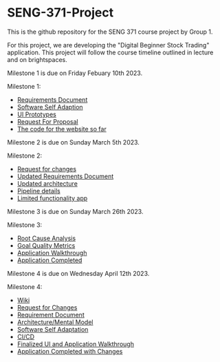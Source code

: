 # SENG-371-Project

This is the github repository for the SENG 371 course project by Group 1.

For this project, we are developing the "Digital Beginner Stock Trading" application. This project will follow the course timeline outlined in lecture and on brightspaces.

Milestone 1 is due on Friday Febuary 10th 2023.

Milestone 1:

* [Requirements Document](./RequirementsDocument.pdf)
* [Software Self Adaption](./SelfAdaption.md)
* [UI Prototypes](./UI.md)
* [Request For Proposal](./RFP.md)
* [The code for the website so far](./website)

Milestone 2 is due on Sunday March 5th 2023.

Milestone 2:

* [Request for changes](./RequestForChangesInRD.pdf)
* [Updated Requirements Document](./UpdatedRequirementsDocument.pdf)
* [Updated architecture](./UpdatedMentalModel.png)
* [Pipeline details](https://github.com/christianbookout/SENG-371-Project/wiki/CI-CD)
* [Limited functionality app](./website)

Milestone 3 is due on Sunday March 26th 2023.

Milestone 3:

* [Root Cause Analysis](./Root_Cause_Analysis.pdf)
* [Goal Quality Metrics](./Goal_Quality_Metrics.pdf)
* [Application Walkthrough](https://github.com/christianbookout/SENG-371-Project/wiki/App-Walkthrough)
* [Application Completed](./website)

Milestone 4 is due on Wednesday April 12th 2023. 

Milestone 4: 

* [Wiki](https://github.com/christianbookout/SENG-371-Project/wiki)
* [Request for Changes](./RFC.pdf)
* [Requirement Document](./RD.pdf)
* [Architecture/Mental Model](./FinalizedMentalModel.pdf)
* [Software Self Adaptation](./SelfAdaption.md)
* [CI/CD](https://github.com/christianbookout/SENG-371-Project/wiki/CI-CD)
* [Finalized UI and Application Walkthrough](https://github.com/christianbookout/SENG-371-Project/wiki/App-Walkthrough-and-UI)
* [Application Completed with Changes](./website)
